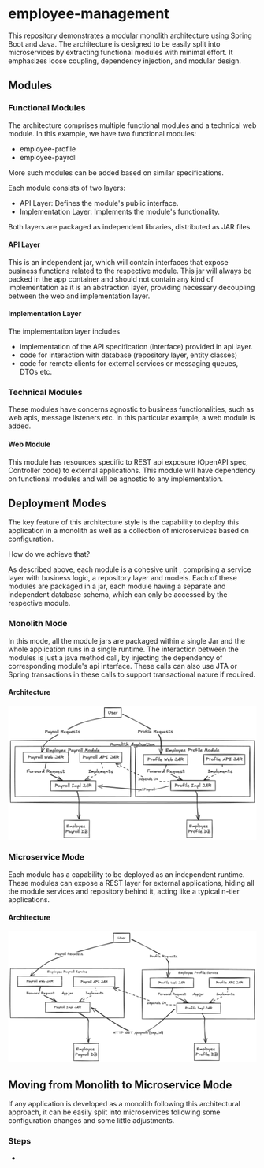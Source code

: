 # employee-management

This repository demonstrates a modular monolith architecture using Spring Boot and Java. The architecture is designed to be easily split into microservices by extracting functional modules with minimal effort. It emphasizes loose coupling, dependency injection, and modular design.


## Modules

### Functional Modules

The architecture comprises multiple functional modules and a technical web module. In this example, we have two functional modules:

* employee-profile
* employee-payroll

More such modules can be added based on similar specifications.

Each module consists of two layers:

* API Layer: Defines the module's public interface.
* Implementation Layer: Implements the module's functionality.

Both layers are packaged as independent libraries, distributed as JAR files.

#### API Layer

This is an independent jar, which will contain interfaces that expose business functions related to the respective module.
This jar will always be packed in the app container and should not contain any kind of implementation as it is an abstraction
layer, providing necessary decoupling between the web and implementation layer.


#### Implementation Layer
The implementation layer includes
* implementation of the API specification (interface) provided in api layer.
* code for interaction with database (repository layer, entity classes)
* code for remote clients for external services or messaging queues, DTOs etc.


### Technical Modules

These modules have concerns agnostic to business functionalities, such as web apis, message listeners etc. In this particular
example, a web module is added.

#### Web Module

This module has resources specific to REST api exposure (OpenAPI spec, Controller code) to external applications.
This module will have dependency on functional modules and will be agnostic to any implementation.

## Deployment Modes

The key feature of this architecture style is the capability to deploy this application in a monolith as well as a collection of
microservices based on configuration.

How do we achieve that?

As described above, each module is a cohesive unit , comprising a service layer with business logic, a repository layer and models.
Each of these modules are packaged in a jar, each module having a separate and independent database schema, which can only be accessed by the respective module.

### Monolith Mode

In this mode, all the module jars are packaged within a single Jar and the whole application runs in a single runtime. The interaction between
the modules is just a java method call, by injecting the dependency of corresponding module's api interface. These calls can also use JTA or Spring transactions
in these calls to support transactional nature if required.

#### Architecture

![Monolith Architecture](docs/monolith-arch.png)

### Microservice Mode

Each module has a capability to be deployed as an independent runtime. These modules can expose a REST layer for external applications, hiding all the module
services and repository behind it, acting like a typical n-tier applications.

#### Architecture


![Microservice Architecture](docs/microservice-modular.png)

## Moving from Monolith to Microservice Mode

If any application is developed as a monolith following this architectural approach, it can be easily split into microservices following some configuration changes
and some little adjustments.

### Steps

* 

